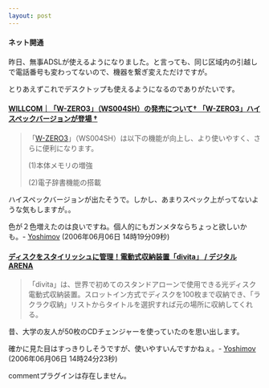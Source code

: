 ```yaml
---
layout: post
---
```

<h4>ネット開通</h4>
<p>昨日、無事ADSLが使えるようになりました。と言っても、同じ区域内の引越しで電話番号も変わってないので、機器を繋ぎ変えただけですが。</p>
<p>とりあえずこれでデスクトップも使えるようになるのでありがたいです。</p>
<h4><a href="http://www.willcom-inc.com/ja/corporate/press/2006/06/06/">WILLCOM｜「W-ZERO3」（WS004SH）の発売について† 「W-ZERO3」ハイスペックバージョンが登場 †</a></h4>
<blockquote><p>「<a href="/?page=SHARP+WS003SH" class="wikipage">W-ZERO3</a>」（WS004SH）は以下の機能が向上し、より使いやすく、さらに便利になります。</p>
<p>(1)本体メモリの増強</p>
<p>(2)電子辞書機能の搭載</p>
</blockquote>
<p>ハイスペックバージョンが出たそうで。しかし、あまりスペック上がってないような気もしますが。。</p>
<p>色が２色増えたのは良いですね。個人的にもガンメタならちょっと欲しいかも。- <a href="/?page=Yoshimov" class="wikipage">Yoshimov</a> (2006年06月06日 14時19分09秒)</p>
<h4><a href="http://arena.nikkeibp.co.jp/news/20060605/116994/?from=RSS">ディスクをスタイリッシュに管理！電動式収納装置「divita」 / デジタルARENA</a></h4>
<blockquote><p>「divita」は、世界で初めてのスタンドアローンで使用できる光ディスク電動式収納装置。スロットイン方式でディスクを100枚まで収納でき、「ラクラク収納」リストからタイトルを選択すれば元の場所に収納してくれる。</p>
</blockquote>
<p>昔、大学の友人が50枚のCDチェンジャーを使っていたのを思い出します。</p>
<p>確かに見た目はすっきりしそうですが、使いやすいんですかねぇ。- <a href="/?page=Yoshimov" class="wikipage">Yoshimov</a> (2006年06月06日 14時24分23秒)</p>
<p><span class="error">commentプラグインは存在しません。</span> </p>
